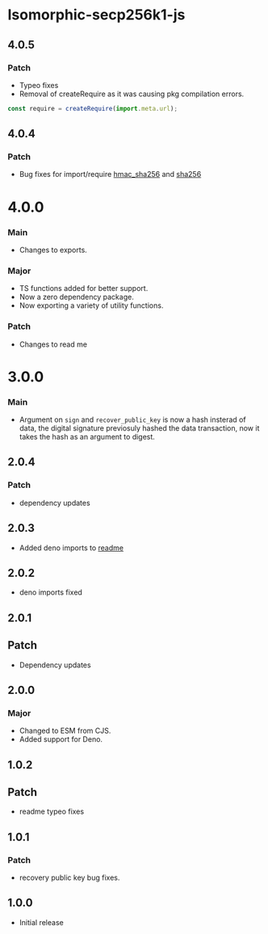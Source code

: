# Isomorphic-secp256k1-js

## 4.0.5

### Patch

- Typeo fixes
- Removal of createRequire as it was causing pkg compilation errors.

```js
const require = createRequire(import.meta.url);
```

## 4.0.4

### Patch

- Bug fixes for import/require [hmac_sha256](hmac_sha256.js) and [sha256](sha256.js)

# 4.0.0

### Main

- Changes to exports.

### Major

- TS functions added for better support.
- Now a zero dependency package.
- Now exporting a variety of utility functions.

### Patch

- Changes to read me

# 3.0.0

### Main

- Argument on `sign` and `recover_public_key` is now a hash insterad of data, the digital signature previosuly hashed the data transaction, now it takes the hash as an argument to digest.

## 2.0.4

### Patch

- dependency updates

## 2.0.3

- Added deno imports to [readme](readme.md)

## 2.0.2

- deno imports fixed

## 2.0.1

## Patch

- Dependency updates

## 2.0.0

### Major

- Changed to ESM from CJS.
- Added support for Deno.

## 1.0.2

## Patch

- readme typeo fixes

## 1.0.1

### Patch

- recovery public key bug fixes.

## 1.0.0

- Initial release
